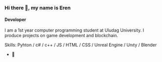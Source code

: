 ### Hi there 👋, my name is Eren 
#### Devoloper

I am a 1st year computer programming student at Uludag University. I produce projects on game development and blockchain.

Skills: Pyhton / c# / c++ / JS / HTML / CSS / Unreal Engine / Unıty / Blender

- 🔭 
